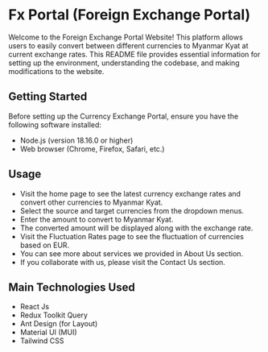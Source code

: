 # Fx Portal (Foreign Exchange Portal)
Welcome to the Foreign Exchange Portal Website! This platform allows users to easily convert between different currencies to Myanmar Kyat at current exchange rates. This README file provides essential information for setting up the environment, understanding the codebase, and making modifications to the website.

## Getting Started
Before setting up the Currency Exchange Portal, ensure you have the following software installed:

+ Node.js (version 18.16.0 or higher)
+ Web browser (Chrome, Firefox, Safari, etc.)

## Usage
+ Visit the home page to see the latest currency exchange rates and convert other currencies to Myanmar Kyat.
+ Select the source and target currencies from the dropdown menus.
+ Enter the amount to convert to Myanmar Kyat.
+ The converted amount will be displayed along with the exchange rate.
+ Visit the Fluctuation Rates page to see the fluctuation of currencies based on EUR.
+ You can see more about services we provided in About Us section.
+ If you collaborate with us, please visit the Contact Us section.

## Main Technologies Used
+ React Js
+ Redux Toolkit Query
+ Ant Design (for Layout)
+ Material UI (MUI)
+ Tailwind CSS
